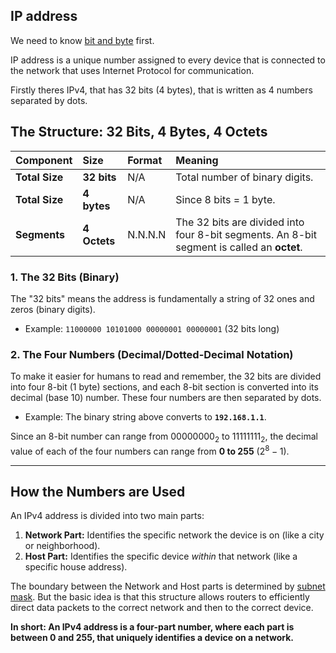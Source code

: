 ## IP address
We need to know [bit and byte](https://github.com/brian6484/CSKnowledge/blob/main/Network/Bit%20%26%20Byte.md) first. 

IP address is a unique number assigned to every device that is connected to the network that uses Internet Protocol for communication.

Firstly theres IPv4, that has 32 bits (4 bytes), that is written as 4 numbers separated by dots. 

## The Structure: 32 Bits, 4 Bytes, 4 Octets

| Component | Size | Format | Meaning |
| :--- | :--- | :--- | :--- |
| **Total Size** | **32 bits** | N/A | Total number of binary digits. |
| **Total Size** | **4 bytes** | N/A | Since 8 bits = 1 byte. |
| **Segments** | **4 Octets** | N.N.N.N | The 32 bits are divided into four 8-bit segments. An 8-bit segment is called an **octet**. |

### 1. The 32 Bits (Binary)

The "32 bits" means the address is fundamentally a string of 32 ones and zeros (binary digits).
* Example: `11000000 10101000 00000001 00000001` (32 bits long)

### 2. The Four Numbers (Decimal/Dotted-Decimal Notation)

To make it easier for humans to read and remember, the 32 bits are divided into four 8-bit (1 byte) sections, and each 8-bit section is converted into its decimal (base 10) number. These four numbers are then separated by dots.
* Example: The binary string above converts to **`192.168.1.1`**.

Since an 8-bit number can range from $00000000_2$ to $11111111_2$, the decimal value of each of the four numbers can range from **0 to 255** ($2^8 - 1$).

***

## How the Numbers are Used

An IPv4 address is divided into two main parts:

1.  **Network Part:** Identifies the specific network the device is on (like a city or neighborhood).
2.  **Host Part:** Identifies the specific device *within* that network (like a specific house address).

The boundary between the Network and Host parts is determined by [subnet mask](). But the basic idea is that this structure allows routers to efficiently direct data packets to the correct network and then to the correct device.

**In short: An IPv4 address is a four-part number, where each part is between 0 and 255, that uniquely identifies a device on a network.**




